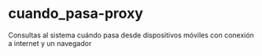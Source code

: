 cuando_pasa-proxy
=================

Consultas al sistema cuándo pasa desde dispositivos móviles con conexión a internet y un navegador
